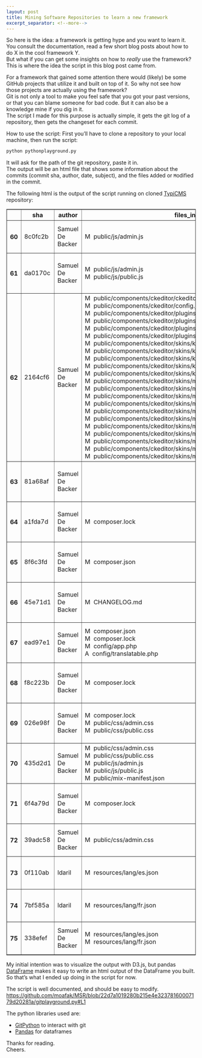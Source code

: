 ```yaml
---
layout: post
title: Mining Software Repositories to learn a new framework
excerpt_separator: <!--more-->
---
```


So here is the idea: a framework is getting hype and you want to learn it. You consult the documentation, read a few short blog posts about how to do X in the cool framework Y.  
But what if you can get some insights on how to _really_ use the framework?  
This is where the idea the script in this blog post came from.  
<!--more-->
For a framework that gained some attention there would (likely) be some GitHub projects that utilize it and built on top of it. So why not see how those projects are actually using the framework?  
Git is not only a tool to make you feel safe that you got your past versions, or that you can blame someone for bad code. But it can also be a knowledge mine if you dig in it.  
The script I made for this purpose is actually simple, it gets the git log of a repository, then gets the changeset for each commit.  

How to use the script:
First you’ll have to clone a repository to your local machine, then run the script:
```bash
python pythonplayground.py
```
It will ask for the path of the git repository, paste it in.  
The output will be an html file that shows some information about the commits (commit sha, author, date, subject), and the files `A`dded or `M`odified in the commit.  

The following html is the output of the script running on cloned [TypiCMS](https://github.com/TypiCMS/Base) repository:  
<table border="1" class="dataframe">
  <thead>
    <tr style="text-align: start;">
      <th></th>
      <th>sha</th>
      <th>author</th>
      <th>files_in_commit</th>
      <th>subject</th>
      <th>timestamp</th>
    </tr>
  </thead>
  <tbody>
    <tr>
      <th>60</th>
      <td>8c0fc2b</td>
      <td>Samuel De Backer</td>
      <td><div>M&nbsp;&nbsp;public/js/admin.js</td>
      <td>admin.js compiled</td>
      <td>Fri Sep 1 14:09:02 2017 +0200</td>
    </tr>
    <tr>
      <th>61</th>
      <td>da0170c</td>
      <td>Samuel De Backer</td>
      <td><div>M&nbsp;&nbsp;public/js/admin.js</div><div>M&nbsp;&nbsp;public/js/public.js</td>
      <td>js compiled</td>
      <td>Thu Aug 31 23:59:52 2017 +0200</td>
    </tr>
    <tr>
      <th>62</th>
      <td>2164cf6</td>
      <td>Samuel De Backer</td>
      <td><div>M&nbsp;&nbsp;public/components/ckeditor/ckeditor.js</div><div>M&nbsp;&nbsp;public/components/ckeditor/config.js</div><div>M&nbsp;&nbsp;public/components/ckeditor/plugins/justify/plugin.js</div><div>M&nbsp;&nbsp;public/components/ckeditor/plugins/scayt/dialogs/options.js</div><div>M&nbsp;&nbsp;public/components/ckeditor/plugins/tableselection/styles/tableselection.css</div><div>M&nbsp;&nbsp;public/components/ckeditor/plugins/widget/plugin.js</div><div>M&nbsp;&nbsp;public/components/ckeditor/skins/kama/editor.css</div><div>M&nbsp;&nbsp;public/components/ckeditor/skins/kama/editor_ie.css</div><div>M&nbsp;&nbsp;public/components/ckeditor/skins/kama/editor_ie7.css</div><div>M&nbsp;&nbsp;public/components/ckeditor/skins/kama/editor_ie8.css</div><div>M&nbsp;&nbsp;public/components/ckeditor/skins/kama/editor_iequirks.css</div><div>M&nbsp;&nbsp;public/components/ckeditor/skins/moono-lisa/editor.css</div><div>M&nbsp;&nbsp;public/components/ckeditor/skins/moono-lisa/editor_gecko.css</div><div>M&nbsp;&nbsp;public/components/ckeditor/skins/moono-lisa/editor_ie.css</div><div>M&nbsp;&nbsp;public/components/ckeditor/skins/moono-lisa/editor_ie8.css</div><div>M&nbsp;&nbsp;public/components/ckeditor/skins/moono-lisa/editor_iequirks.css</div><div>M&nbsp;&nbsp;public/components/ckeditor/skins/moono/editor.css</div><div>M&nbsp;&nbsp;public/components/ckeditor/skins/moono/editor_gecko.css</div><div>M&nbsp;&nbsp;public/components/ckeditor/skins/moono/editor_ie.css</div><div>M&nbsp;&nbsp;public/components/ckeditor/skins/moono/editor_ie7.css</div><div>M&nbsp;&nbsp;public/components/ckeditor/skins/moono/editor_ie8.css</div><div>M&nbsp;&nbsp;public/components/ckeditor/skins/moono/editor_iequirks.css</td>
      <td>ckeditor</td>
      <td>Thu Aug 31 23:59:45 2017 +0200</td>
    </tr>
    <tr>
      <th>63</th>
      <td>81a68af</td>
      <td>Samuel De Backer</td>
      <td></td>
      <td>old config file removed</td>
      <td>Thu Aug 31 23:42:43 2017 +0200</td>
    </tr>
    <tr>
      <th>64</th>
      <td>a1fda7d</td>
      <td>Samuel De Backer</td>
      <td><div>M&nbsp;&nbsp;composer.lock</td>
      <td>cu</td>
      <td>Thu Aug 31 23:36:30 2017 +0200</td>
    </tr>
    <tr>
      <th>65</th>
      <td>8f6c3fd</td>
      <td>Samuel De Backer</td>
      <td><div>M&nbsp;&nbsp;composer.json</td>
      <td>Packages versions in composer.json</td>
      <td>Thu Aug 31 23:13:14 2017 +0200</td>
    </tr>
    <tr>
      <th>66</th>
      <td>45e71d1</td>
      <td>Samuel De Backer</td>
      <td><div>M&nbsp;&nbsp;CHANGELOG.md</td>
      <td>changelog</td>
      <td>Thu Aug 31 23:12:43 2017 +0200</td>
    </tr>
    <tr>
      <th>67</th>
      <td>ead97e1</td>
      <td>Samuel De Backer</td>
      <td><div>M&nbsp;&nbsp;composer.json</div><div>M&nbsp;&nbsp;composer.lock</div><div>M&nbsp;&nbsp;config/app.php</div><div>A&nbsp;&nbsp;config/translatable.php</td>
      <td>cu</td>
      <td>Thu Aug 31 18:51:54 2017 +0200</td>
    </tr>
    <tr>
      <th>68</th>
      <td>f8c223b</td>
      <td>Samuel De Backer</td>
      <td><div>M&nbsp;&nbsp;composer.lock</td>
      <td>cu</td>
      <td>Thu Aug 24 12:06:31 2017 +0200</td>
    </tr>
    <tr>
      <th>69</th>
      <td>026e98f</td>
      <td>Samuel De Backer</td>
      <td><div>M&nbsp;&nbsp;composer.lock</div><div>M&nbsp;&nbsp;public/css/admin.css</div><div>M&nbsp;&nbsp;public/css/public.css</td>
      <td>css compiled</td>
      <td>Tue Aug 22 12:46:10 2017 +0200</td>
    </tr>
    <tr>
      <th>70</th>
      <td>435d2d1</td>
      <td>Samuel De Backer</td>
      <td><div>M&nbsp;&nbsp;public/css/admin.css</div><div>M&nbsp;&nbsp;public/css/public.css</div><div>M&nbsp;&nbsp;public/js/admin.js</div><div>M&nbsp;&nbsp;public/js/public.js</div><div>M&nbsp;&nbsp;public/mix-manifest.json</td>
      <td>assets</td>
      <td>Tue Aug 22 12:28:10 2017 +0200</td>
    </tr>
    <tr>
      <th>71</th>
      <td>6f4a79d</td>
      <td>Samuel De Backer</td>
      <td><div>M&nbsp;&nbsp;composer.lock</td>
      <td>cu</td>
      <td>Tue Aug 22 12:28:05 2017 +0200</td>
    </tr>
    <tr>
      <th>72</th>
      <td>39adc58</td>
      <td>Samuel De Backer</td>
      <td><div>M&nbsp;&nbsp;public/css/admin.css</td>
      <td>css compiled</td>
      <td>Fri Aug 18 17:43:22 2017 +0200</td>
    </tr>
    <tr>
      <th>73</th>
      <td>0f110ab</td>
      <td>ldaril</td>
      <td><div>M&nbsp;&nbsp;resources/lang/es.json</td>
      <td>Delete unnecessary space</td>
      <td>Fri Aug 18 14:06:25 2017 +0200</td>
    </tr>
    <tr>
      <th>74</th>
      <td>7bf585a</td>
      <td>ldaril</td>
      <td><div>M&nbsp;&nbsp;resources/lang/fr.json</td>
      <td>Delete unnecessary space</td>
      <td>Fri Aug 18 14:05:21 2017 +0200</td>
    </tr>
    <tr>
      <th>75</th>
      <td>338efef</td>
      <td>Samuel De Backer</td>
      <td><div>M&nbsp;&nbsp;resources/lang/es.json</div><div>M&nbsp;&nbsp;resources/lang/fr.json</td>
      <td>Non-breaking space removed</td>
      <td>Fri Aug 18 11:37:17 2017 +0200</td>
    </tr>
  </tbody>
</table>


My initial intention was to visualize the output with D3.js, but pandas [DataFrame](https://pandas.pydata.org/pandas-docs/stable/generated/pandas.DataFrame.html) makes it easy to write an html output of the DataFrame you built. So that’s what I ended up doing in the script for now.  

The script is well documented, and should be easy to modify.  
https://github.com/moafak/MSR/blob/22d7a1019280b215e4e32378160007179d20281a/gitplayground.py#L1

The python libraries used are:  
* [GitPython](https://github.com/gitpython-developers/GitPython) to interact with git  
* [Pandas](https://pandas.pydata.org/pandas-docs/stable/generated/pandas.DataFrame.html)  for dataframes  


Thanks for reading.  
Cheers.  

